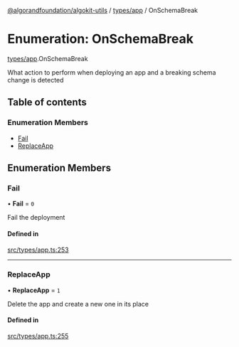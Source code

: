 [@algorandfoundation/algokit-utils](../README.md) / [types/app](../modules/types_app.md) / OnSchemaBreak

# Enumeration: OnSchemaBreak

[types/app](../modules/types_app.md).OnSchemaBreak

What action to perform when deploying an app and a breaking schema change is detected

## Table of contents

### Enumeration Members

- [Fail](types_app.OnSchemaBreak.md#fail)
- [ReplaceApp](types_app.OnSchemaBreak.md#replaceapp)

## Enumeration Members

### Fail

• **Fail** = ``0``

Fail the deployment

#### Defined in

[src/types/app.ts:253](https://github.com/algorandfoundation/algokit-utils-ts/blob/main/src/types/app.ts#L253)

___

### ReplaceApp

• **ReplaceApp** = ``1``

Delete the app and create a new one in its place

#### Defined in

[src/types/app.ts:255](https://github.com/algorandfoundation/algokit-utils-ts/blob/main/src/types/app.ts#L255)
